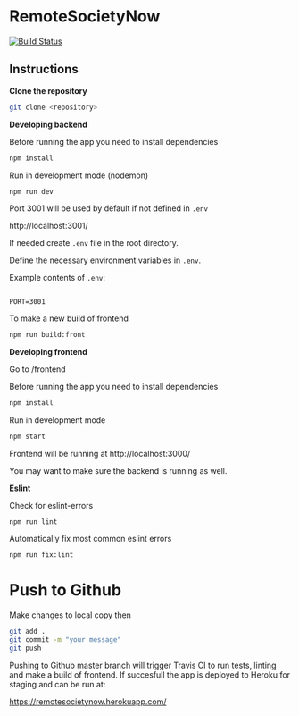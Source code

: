 # RemoteSocietyNow

[![Build Status](https://travis-ci.org/RemoteSocietyNow-ohtu/remotesocietynow.svg?branch=master)](https://travis-ci.org/RemoteSocietyNow-ohtu/remotesocietynow)

## Instructions ##

**Clone the repository**

```bash
git clone <repository>
```

**Developing backend**

Before running the app you need to install dependencies

```bash
npm install
```

Run in development mode (nodemon)

```bash
npm run dev
```

Port 3001 will be used by default if not defined in `.env`

http://localhost:3001/

If needed create `.env` file in the root directory.

Define the necessary environment variables in `.env`.

Example contents of `.env`:

```

PORT=3001

```

To make a new build of frontend

```bash
npm run build:front
```

**Developing frontend**

Go to /frontend

Before running the app you need to install dependencies

```bash
npm install
```

Run in development mode

```bash
npm start
```
Frontend will be running at http://localhost:3000/

You may want to make sure the backend is running as well.

**Eslint**

Check for eslint-errors

`npm run lint`

Automatically fix most common eslint errors

`npm run fix:lint`

# Push to Github

Make changes to local copy then
```bash
git add .
git commit -m "your message"
git push
```

Pushing to Github master branch will trigger Travis CI to run tests, linting and make a build of frontend.
If succesfull the app is deployed to Heroku for staging and can be run at:

https://remotesocietynow.herokuapp.com/

